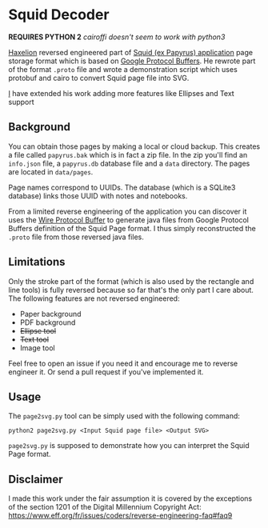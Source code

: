# Squid Decoder

**REQUIRES PYTHON 2**
*cairoffi doesn't seem to work with python3*

[Haxelion](https://github.com/haxelion/) reversed engineered part of [Squid (ex Papyrus) application](http://squidnotes.com/) page storage
format which is based on [Google Protocol Buffers](https://developers.google.com/protocol-buffers/).
He rewrote part of the format `.proto` file and wrote a demonstration script which uses protobuf and
cairo to convert Squid page file into SVG.

[I](https://github.com/denysvitali/) have extended his work adding more features
like Ellipses and Text support

## Background

You can obtain those pages by making a local or cloud backup. This creates a file called
`papyrus.bak` which is in fact a zip file. In the zip you'll find an `info.json` file, a
`papyrus.db` database file and a `data` directory. The pages are located in `data/pages`.

Page names correspond to UUIDs. The database (which is a SQLite3 database) links those UUID with
notes and notebooks.

From a limited reverse engineering of the application you can discover it uses the
[Wire Protocol Buffer](https://github.com/square/wire) to generate java files from Google Protocol
Buffers definition of the Squid Page format. I thus simply reconstructed the `.proto` file from
those reversed java files.

## Limitations

Only the stroke part of the format (which is also used by the rectangle and line tools) is fully
reversed because so far that's the only part I care about. The following features are not reversed
engineered:

* Paper background
* PDF background
* ~~Ellipse tool~~
* ~~Text tool~~
* Image tool

Feel free to open an issue if you need it and encourage me to reverse engineer it. Or send a pull request if you've implemented it.

## Usage

The `page2svg.py` tool can be simply used with the following command:

```
python2 page2svg.py <Input Squid page file> <Output SVG>
```

`page2svg.py` is supposed to demonstrate how you can interpret the Squid Page format.

## Disclaimer

I made this work under the fair assumption it is covered by the exceptions of the section 1201 of
the Digital Millennium Copyright Act: https://www.eff.org/fr/issues/coders/reverse-engineering-faq#faq9
